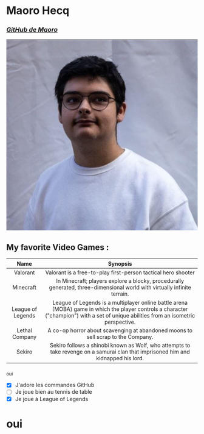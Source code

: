 # Maoro Hecq
### [***GitHub de Maoro***](https://github.com/MaoroHe)

![](image/IMG_0528.png "moi")

## My favorite Video Games :

|Name|Synopsis|
|:---:|:---:|
|Valorant|Valorant is a free-to-play first-person tactical hero shooter|
|Minecraft|In Minecraft; players explore a blocky, procedurally generated, three-dimensional world with virtually infinite terrain.|
|League of Legends|League of Legends is a multiplayer online battle arena (MOBA) game in which the player controls a character ("champion") with a set of unique abilities from an isometric perspective.|
|Lethal Company|A co-op horror about scavenging at abandoned moons to sell scrap to the Company.|
|Sekiro|Sekiro follows a shinobi known as Wolf, who attempts to take revenge on a samurai clan that imprisoned him and kidnapped his lord.|

<sub>oui</sub>

 - [x] J'adore les commandes GitHub
 - [ ] Je joue bien au tennis de table
 - [x] Je joue à League of Legends

# oui